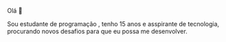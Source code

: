 Olá 👋

Sou estudante de programação , tenho 15 anos e asspirante de tecnologia, procurando novos desafios para que eu possa me desenvolver.

